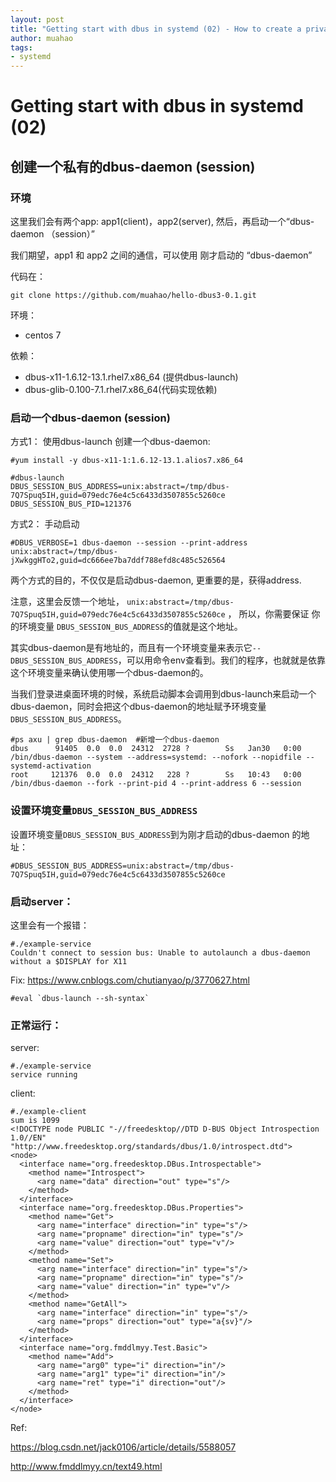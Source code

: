 ```yaml
---
layout: post
title: "Getting start with dbus in systemd (02) - How to create a private dbus-daemon"
author: muahao
tags:
- systemd
---
```


# Getting start with dbus in systemd (02)
## 创建一个私有的dbus-daemon (session) 
### 环境
这里我们会有两个app: app1(client)，app2(server), 然后，再启动一个“dbus-daemon （session）”

我们期望，app1 和 app2 之间的通信，可以使用 刚才启动的 “dbus-daemon”

代码在： 

```
git clone https://github.com/muahao/hello-dbus3-0.1.git
```

环境： 

* centos 7 

依赖： 

* dbus-x11-1.6.12-13.1.rhel7.x86_64  (提供dbus-launch)
* dbus-glib-0.100-7.1.rhel7.x86_64(代码实现依赖)


### 启动一个dbus-daemon (session)
方式1： 使用dbus-launch 创建一个dbus-daemon: 

```
#yum install -y dbus-x11-1:1.6.12-13.1.alios7.x86_64

#dbus-launch
DBUS_SESSION_BUS_ADDRESS=unix:abstract=/tmp/dbus-7Q7Spuq5IH,guid=079edc76e4c5c6433d3507855c5260ce
DBUS_SESSION_BUS_PID=121376
```

方式2： 手动启动

```
#DBUS_VERBOSE=1 dbus-daemon --session --print-address
unix:abstract=/tmp/dbus-jXwkggHTo2,guid=dc666ee7ba7ddf788efd8c485c526564
```

两个方式的目的，不仅仅是启动dbus-daemon, 更重要的是，获得address. 


注意，这里会反馈一个地址， `unix:abstract=/tmp/dbus-7Q7Spuq5IH,guid=079edc76e4c5c6433d3507855c5260ce`  ， 所以，你需要保证 你的环境变量 `DBUS_SESSION_BUS_ADDRESS`的值就是这个地址。

其实dbus-daemon是有地址的，而且有一个环境变量来表示它`--DBUS_SESSION_BUS_ADDRESS`，可以用命令env查看到。我们的程序，也就就是依靠这个环境变量来确认使用哪一个dbus-daemon的。

当我们登录进桌面环境的时候，系统启动脚本会调用到dbus-launch来启动一个dbus-daemon，同时会把这个dbus-daemon的地址赋予环境变量`DBUS_SESSION_BUS_ADDRESS`。


```
#ps axu | grep dbus-daemon  #新增一个dbus-daemon
dbus      91405  0.0  0.0  24312  2728 ?        Ss   Jan30   0:00 /bin/dbus-daemon --system --address=systemd: --nofork --nopidfile --systemd-activation
root     121376  0.0  0.0  24312   228 ?        Ss   10:43   0:00 /bin/dbus-daemon --fork --print-pid 4 --print-address 6 --session   
```

### 设置环境变量`DBUS_SESSION_BUS_ADDRESS `
设置环境变量`DBUS_SESSION_BUS_ADDRESS`到为刚才启动的dbus-daemon 的地址：

```
#DBUS_SESSION_BUS_ADDRESS=unix:abstract=/tmp/dbus-7Q7Spuq5IH,guid=079edc76e4c5c6433d3507855c5260ce
```

### 启动server：

这里会有一个报错： 

```
#./example-service
Couldn't connect to session bus: Unable to autolaunch a dbus-daemon without a $DISPLAY for X11
```

Fix: https://www.cnblogs.com/chutianyao/p/3770627.html

```
#eval `dbus-launch --sh-syntax`
```


### 正常运行：
server:

```
#./example-service
service running

```

client: 

```
#./example-client
sum is 1099
<!DOCTYPE node PUBLIC "-//freedesktop//DTD D-BUS Object Introspection 1.0//EN"
"http://www.freedesktop.org/standards/dbus/1.0/introspect.dtd">
<node>
  <interface name="org.freedesktop.DBus.Introspectable">
    <method name="Introspect">
      <arg name="data" direction="out" type="s"/>
    </method>
  </interface>
  <interface name="org.freedesktop.DBus.Properties">
    <method name="Get">
      <arg name="interface" direction="in" type="s"/>
      <arg name="propname" direction="in" type="s"/>
      <arg name="value" direction="out" type="v"/>
    </method>
    <method name="Set">
      <arg name="interface" direction="in" type="s"/>
      <arg name="propname" direction="in" type="s"/>
      <arg name="value" direction="in" type="v"/>
    </method>
    <method name="GetAll">
      <arg name="interface" direction="in" type="s"/>
      <arg name="props" direction="out" type="a{sv}"/>
    </method>
  </interface>
  <interface name="org.fmddlmyy.Test.Basic">
    <method name="Add">
      <arg name="arg0" type="i" direction="in"/>
      <arg name="arg1" type="i" direction="in"/>
      <arg name="ret" type="i" direction="out"/>
    </method>
  </interface>
</node>
```

Ref: 

https://blog.csdn.net/jack0106/article/details/5588057

http://www.fmddlmyy.cn/text49.html
